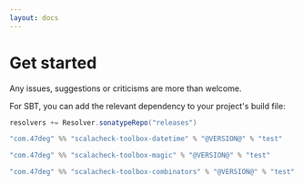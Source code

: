 ```yaml
---
layout: docs
---
```


# Get started

Any issues, suggestions or criticisms are more than welcome.

For SBT, you can add the relevant dependency to your project's build file:

```scala
resolvers += Resolver.sonatypeRepo("releases")

"com.47deg" %% "scalacheck-toolbox-datetime" % "@VERSION@" % "test"

"com.47deg" %% "scalacheck-toolbox-magic" % "@VERSION@" % "test"

"com.47deg" %% "scalacheck-toolbox-combinators" % "@VERSION@" % "test"
```

